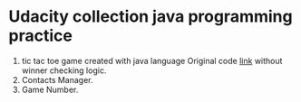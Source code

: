 # Udacity collection java programming practice
1. tic tac toe game created with java language
    Original code [link](https://github.com/udacity/ud282) without winner checking logic.
2. Contacts Manager.
3. Game Number.
